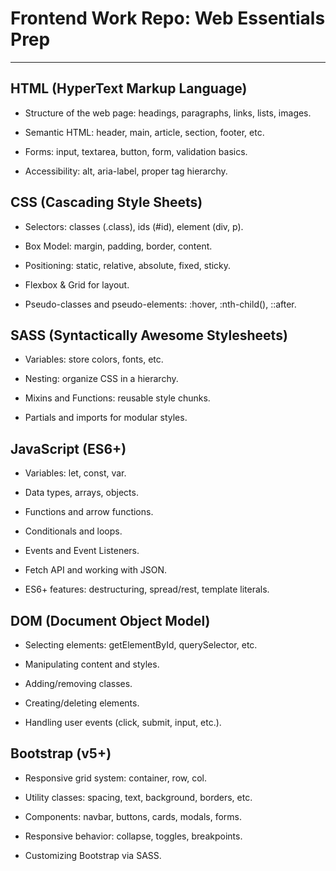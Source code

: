 # Frontend Work Repo: Web Essentials Prep
---

## HTML (HyperText Markup Language)

- Structure of the web page: headings, paragraphs, links, lists, images.

- Semantic HTML: header, main, article, section, footer, etc.

- Forms: input, textarea, button, form, validation basics.

- Accessibility: alt, aria-label, proper tag hierarchy.

## CSS (Cascading Style Sheets)

- Selectors: classes (.class), ids (#id), element (div, p).

- Box Model: margin, padding, border, content.

- Positioning: static, relative, absolute, fixed, sticky.

- Flexbox & Grid for layout.

- Pseudo-classes and pseudo-elements: :hover, :nth-child(), ::after.

## SASS (Syntactically Awesome Stylesheets)

- Variables: store colors, fonts, etc.

- Nesting: organize CSS in a hierarchy.

- Mixins and Functions: reusable style chunks.

- Partials and imports for modular styles.

## JavaScript (ES6+)

- Variables: let, const, var.

- Data types, arrays, objects.

- Functions and arrow functions.

- Conditionals and loops.

- Events and Event Listeners.

- Fetch API and working with JSON.

- ES6+ features: destructuring, spread/rest, template literals.

## DOM (Document Object Model)

- Selecting elements: getElementById, querySelector, etc.

- Manipulating content and styles.

- Adding/removing classes.

- Creating/deleting elements.

- Handling user events (click, submit, input, etc.).

##  Bootstrap (v5+)

- Responsive grid system: container, row, col.

- Utility classes: spacing, text, background, borders, etc.

- Components: navbar, buttons, cards, modals, forms.

- Responsive behavior: collapse, toggles, breakpoints.

- Customizing Bootstrap via SASS.


